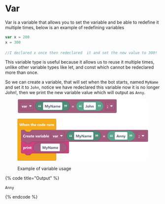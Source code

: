 # Var

Var is a variable that allows you to set the variable and be able to redefine it multiple times, below is an example of redefining variables

```javascript
var x = 200
x = 300

//I declared x once then redeclared  it and set the new value to 300!
```

This variable type is useful because it allows us to reuse it multiple times, unlike other variable types like let, and const which cannot be redeclared more than once.



So we can create a variable, that will set when the bot starts, named `MyName` and set it to `John`, notice we have redeclared this variable now it is no longer John!, then we print the new variable value which will output as `Anny`.

<figure><img src="../../../.gitbook/assets/screenshot (83).png" alt=""><figcaption><p>Example of variable usage</p></figcaption></figure>

{% code title="Output" %}
```
Anny
```
{% endcode %}

